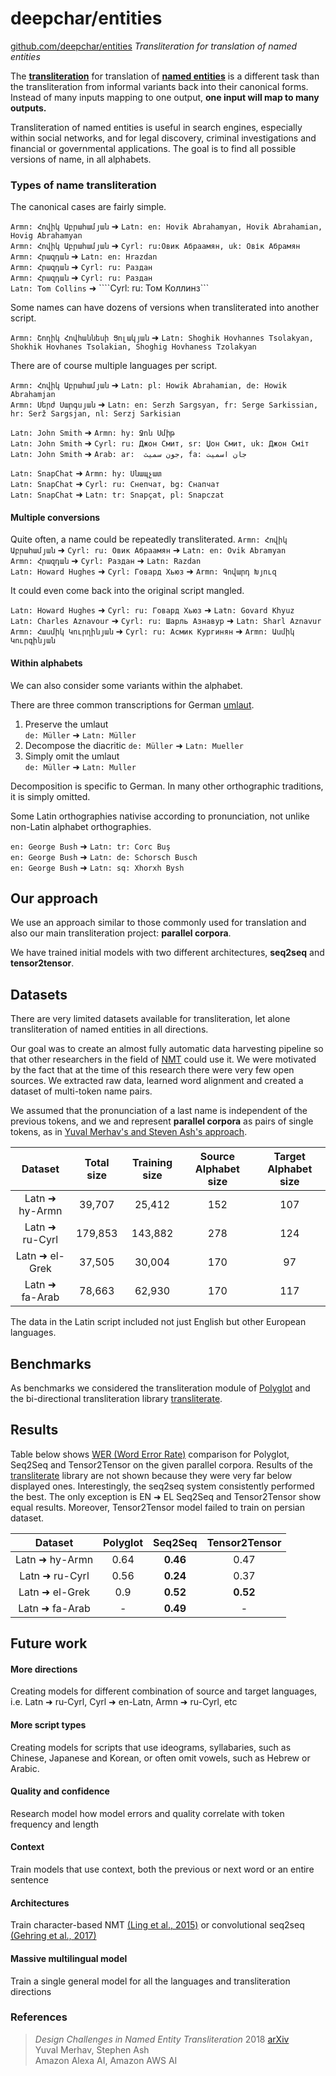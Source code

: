 # deepchar/entities

[github.com/deepchar/entities](https://github.com/deepchar/entities/) *Transliteration for translation of named entities*

The **[transliteration](https://deepchar.github.io/)** for translation of **[named entities](https://en.wikipedia.org/wiki/Named_entity)** is a different task than the transliteration from informal variants back into their canonical forms.  Instead of many inputs mapping to one output, **one input will map to many outputs.**

Transliteration of named entities is useful in search engines, especially within social networks, and for legal discovery, criminal investigations and financial or governmental applications.  The goal is to find all possible versions of name, in all alphabets.

### Types of name transliteration

The canonical cases are fairly simple.

````Armn: Հովիկ Աբրահամյան```` ➜ ````Latn: en: Hovik Abrahamyan, Hovik Abrahamian, Hovig Abrahamyan````  
````Armn: Հովիկ Աբրահամյան```` ➜ ````Cyrl: ru:Овик Абраамян, uk: Овік Абрамян````  
````Armn: Հրազդան```` ➜ ````Latn: en: Hrazdan````  
````Armn: Հրազդան```` ➜ ````Cyrl: ru: Раздан````  
````Armn: Հրազդան```` ➜ ````Cyrl: ru: Раздан````  
````Latn: Tom Collins```` ➜ ````Cyrl: ru: Том Коллинз```

Some names can have dozens of versions when transliterated into another script.

````Armn: Շողիկ Հովհաննեսի Ցոլակյան```` ➜ ````Latn: Shoghik Hovhannes Tsolakyan, Shokhik Hovhanes Tsolakian, Shoghig Hovhaness Tzolakyan````  

There are of course multiple languages per script.

````Armn: Հովիկ Աբրահամյան```` ➜ ````Latn: pl: Howik Abrahamian, de: Howik Abrahamjan````  
````Armn: Սերժ Սարգսյան```` ➜ ````Latn: en: Serzh Sargsyan, fr: Serge Sarkissian, hr: Serž Sargsjan, nl: Serzj Sarkisian````  


````Latn: John Smith```` ➜ ````Armn: hy: Ջոն Սմիթ````  
````Latn: John Smith```` ➜ ````Cyrl: ru: Джон Смит, sr: Џон Смит, uk: Джон Сміт````  
````Latn: John Smith```` ➜ ````Arab: ar:  جون سميث, fa: جان اسمیت````    
  
````Latn: SnapChat```` ➜ ````Armn: hy: Սնապչատ````  
````Latn: SnapChat```` ➜ ````Cyrl: ru: Снепчат, bg: Снапчат````  
````Latn: SnapChat```` ➜ ````Latn: tr: Snapçat, pl: Snapczat````  

#### Multiple conversions

Quite often, a name could be repeatedly transliterated.
````Armn: Հովիկ Աբրահամյան```` ➜  ````Cyrl: ru: Овик Абраамян```` ➜ ````Latn: en: Ovik Abramyan````  
````Armn: Հրազդան```` ➜ ````Cyrl: Раздан```` ➜ ````Latn: Razdan````  
````Latn: Howard Hughes```` ➜ ````Cyrl: Говард Хьюз```` ➜ ````Armn: Գովարդ Խյուզ````  

It could even come back into the original script mangled.

````Latn: Howard Hughes```` ➜ ````Cyrl: ru: Говард Хьюз```` ➜ ````Latn: Govard Khyuz````  
````Latn: Charles Aznavour```` ➜ ````Cyrl: ru: Шарль Азнавур```` ➜ ````Latn: Sharl Aznavur````  
````Armn: Հասմիկ Կուրղինյան```` ➜ ````Cyrl: ru: Асмик Кургинян```` ➜ ````Armn: Ասմիկ Կուրգինյան````   



#### Within alphabets

We can also consider some variants within the alphabet.

There are three common transcriptions for German [umlaut](https://en.wikipedia.org/wiki/Germanic_umlaut).

1. Preserve the umlaut   
````de: Müller```` ➜ ````Latn: Müller````
2. Decompose the diacritic
````de: Müller```` ➜ ````Latn: Mueller````  
3. Simply omit the umlaut  
````de: Müller```` ➜ ````Latn: Muller````  

Decomposition is specific to German.  In many other orthographic traditions, it is simply omitted.

Some Latin orthographies nativise according to pronunciation, not unlike non-Latin alphabet orthographies.

````en: George Bush```` ➜ ````Latn: tr: Corc Buş````  
````en: George Bush```` ➜ ````Latn: de: Schorsch Busch````  
````en: George Bush```` ➜ ````Latn: sq: Xhorxh Bysh````  


## Our approach

We use an approach similar to those commonly used for translation and also our main transliteration project: **parallel corpora**.

We have trained initial models with two different architectures, **seq2seq** and **tensor2tensor**.


## Datasets

There are very limited datasets available for transliteration, let alone transliteration of named entities in all directions.

Our goal was to create an almost fully automatic data harvesting pipeline so that other researchers in the field of [NMT](https://en.wikipedia.org/wiki/Neural_machine_translation) could use it. We were motivated by the fact that at the time of this research there were very few open sources.  We extracted raw data, learned word alignment and created a dataset of multi-token name pairs.

We assumed that the pronunciation of a last name is independent of the previous tokens, and we and represent **parallel corpora** as pairs of single tokens, as in [Yuval Merhav's and Steven Ash's  approach](https://arxiv.org/pdf/1808.02563.pdf).

| Dataset  | Total size | Training size  | Source Alphabet size | Target Alphabet size | 
| :-------------: | :-------------: | :-------------: | :-------------: | :-------------: |
| Latn ➜ hy-Armn  | 39,707  | 25,412  | 152  | 107  |
| Latn ➜ ru-Cyrl  | 179,853  | 143,882  | 278  | 124  |
| Latn ➜ el-Grek  | 37,505  | 30,004  | 170  | 97  |
| Latn ➜ fa-Arab  | 78,663  | 62,930  | 170  | 117  |

The data in the Latin script included not just English but other European languages.

## Benchmarks

As benchmarks we considered the transliteration module of [Polyglot](https://pypi.org/project/polyglot/) and the bi-directional transliteration library [transliterate](https://pypi.org/project/transliterate/).


## Results

Table below shows [WER (Word Error Rate)](https://en.wikipedia.org/wiki/Word_error_rate) comparison for Polyglot, Seq2Seq and Tensor2Tensor on the given parallel corpora. Results of the [transliterate](https://pypi.org/project/transliterate/) library are not shown because they were very far below displayed ones. Interestingly, the seq2seq system consistently performed the best. The only exception is EN ➜ EL Seq2Seq and Tensor2Tensor show equal results. Moreover,  Tensor2Tensor model failed to train on persian dataset.

| Dataset  | Polyglot| Seq2Seq  | Tensor2Tensor | 
| :-------------: | :-------------: | :-------------: | :-------------: |
| Latn ➜ hy-Armn  | 0.64  | **0.46**  | 0.47  |
| Latn ➜ ru-Cyrl  | 0.56  | **0.24**  | 0.37  |
| Latn ➜ el-Grek  | 0.9  | **0.52** | **0.52**  |
| Latn ➜ fa-Arab  | -  | **0.49**  | -  |

## Future work

#### More directions
Creating models for different combination of source and target languages, i.e. Latn ➜ ru-Cyrl, Cyrl ➜ en-Latn, Armn ➜ ru-Cyrl, etc

#### More script types
Creating models for scripts that use ideograms, syllabaries, such as Chinese, Japanese and Korean, or often omit vowels, such as Hebrew or Arabic.

#### Quality and confidence
Research model how model errors and quality correlate with token frequency and length

#### Context
Train models that use context, both the previous or next word or an entire sentence

#### Architectures
Train character-based NMT [(Ling et al., 2015)](https://arxiv.org/pdf/1808.02563.pdf) or convolutional seq2seq [(Gehring et al., 2017)](https://arxiv.org/pdf/1705.03122.pdf)

#### Massive multilingual model
Train a single general model for all the languages and transliteration directions


### References

> *Design Challenges in Named Entity Transliteration* 2018  [arXiv](https://arxiv.org/abs/1808.02563)  
> Yuval Merhav, Stephen Ash   
> Amazon Alexa AI, Amazon AWS AI
